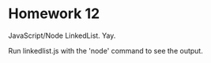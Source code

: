 # Homework 12

JavaScript/Node LinkedList. Yay.

Run linkedlist.js with the 'node' command to see the output.